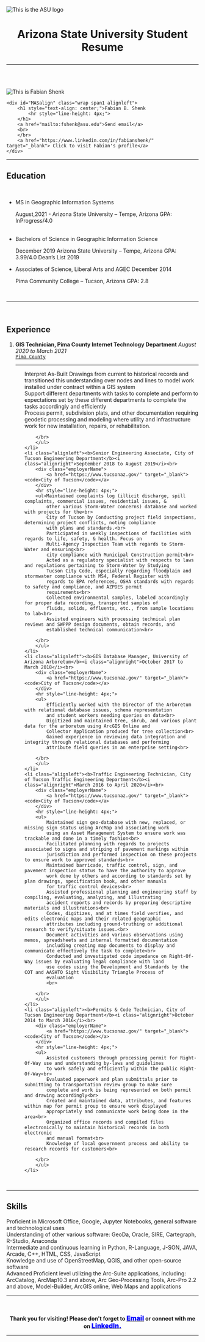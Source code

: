 <!DOCTYPE html>

<html>
    <head>
        <title>Fabian's Resume Information</title>
        <style></style>
        <link rel="stylesheet" type="text/css" href="indexCSS.css">
        <script></script>
    </head> 
    
<body>
    <div id="MASalign" class="wrap span1">
        <img src="images/arizona-state-university-logo.png" title="This is the ASU logo">
        <br>
        <h1 style="text-align: center;"><b>Arizona State University Student Resume</b>
            <hr style="line-height: 4px;">
        </h1>
    </div>
<br>


</br>
<div class="wrap span2">
    <div class="box span2">
        <img id="img1" src="images\fshenk.png" title="This is Fabian Shenk">
    </div>

    <div id="MASalign" class="wrap span1 alignleft">
        <h1 style="text-align: center;">Fabian B. Shenk
            <hr style="line-height: 4px;">
        </h1>
        <a href="mailto:fshenk@asu.edu">Send email</a>
        <br>
        </br>
        <a href="https://www.linkedin.com/in/fabianshenk/" target="_blank"> Click to visit Fabian's profile</a>
    </div>
</div>

<hr class="style-eight">
<div>
<div style="clear: both;"></div>
<h2><b>Education</b></h2>
<br>
    <ul>
        <li class="alignleft"> MS in Geographic Information Systems <p class="alignright">August,2021 - Arizona State University – Tempe, Arizona GPA: InProgress/4.0</p><br>
        </li>
        <li class="alignleft">Bachelors of Science in Geographic Information Science <p class="alignright">December 2019 Arizona State University – Tempe, Arizona GPA: 3.99/4.0 Dean’s List 2019 </p>
        </li>
        <li class="alignleft">Associates of Science, Liberal Arts and AGEC December 2014 <p class="alignright">Pima Community College – Tucson, Arizona GPA: 2.8</p>
        </li>
    </ul>
<br>
</div>
<div style="clear: both;"></div>
<hr class="style-eight">
</br>
<div>
<h2><b>Experience</b></h2>
<ol>
    <li class="alignleft"><b> GIS Technician, Pima County Internet Technology Department</b> <i class="alignright">August 2020 to March 2021</i><br>
        <div class="employerName"><a href="https://webcms.pima.gov/" target="_blank"> <code>Pima County</code></a></div>
        <hr style="line-height: 4px;">
        <ul>
            Interpret As-Built Drawings from current to historical records and transitioned this understanding over
            nodes and lines to model work installed under contract within a GIS system<br>
            Support different departments with tasks to complete and perform to expectations set by these different
            departments to complete the tasks accordingly and efficiently<br>
            Process permit, subdivision plats, and other documentation requiring geodetic processing and modeling where
            utility and infrastructure work for new installation, repairs, or rehabilitation.<br>

        </br>
        </ul>
    </li>
    <li class="alignleft"><b>Senior Engineering Associate, City of Tucson Engineering Department</b><i class="alignright">September 2018 to August 2019</i><br>
        <div class="employerName">
            <a href="https://www.tucsonaz.gov/" target="_blank"><code>City of Tucson</code></a>
        </div>
        <hr style="line-height: 4px;">
        <ul>Maintained complaints log (illicit discharge, spill complaints, commercial issues, residential issues, &
            other various Storm-Water concerns) database and worked with projects for the<br>
            City of Tucson by Conducting project field inspections, determining project conflicts, noting compliance
            with plans and standards.<br>
            Participated in weekly inspections of facilities with regards to life, safety, & health. Focus on
            Multi-Agency Inspection Team with regards to Storm-Water and ensuring<br>
            city compliance with Municipal Construction permit<br>
            Acted as a regulatory specialist with respects to laws and regulations pertaining to Storm-Water by Studying
            Tucson City Code, especially regarding floodplain and stormwater compliance with MS4, Federal Register with
            regards to EPA references, OSHA standards with regards to safety and compliance, and AZPDES permit
            requirements<br>
            Collected environmental samples, labeled accordingly for proper data recording, transported samples of
            fluids, solids, effluents, etc., from sample locations to lab<br>
            Assisted engineers with processing technical plan reviews and SWPPP design documents, obtain records, and
            established technical communication<br>

        </br>
        </ul>
    </li>
    <li class="alignleft"><b>GIS Database Manager, University of Arizona Arboretum</b><i class="alignright">October 2017 to March 2018</i><br>
        <div class="employerName">
            <a href="https://www.tucsonaz.gov/" target="_blank"> <code>City of Tucson</code></a>
        </div>
        <hr style="line-height: 4px;">
        <ul>
            Efficiently worked with the Director of the Arboretum with relational database issues, schema representation
            and student workers needing queries on data<br>
            Digitized and maintained tree, shrub, and various plant data for the arboretum using ArcGIS Online and
            Collector Application produced for tree collection<br>
            Gained experience in reviewing data integration and integrity through relational databases and performing
            attribute field queries in an enterprise setting<br>

        </br>
        </ul>
    </li>
    <li class="alignleft"><b>Traffic Engineering Technician, City of Tucson Traffic Engineering Department</b><i class="alignright">March 2016 to April 2020</i><br>
        <div class="employerName">
            <a href="https://www.tucsonaz.gov/" target="_blank"><code>City of Tucson</code></a>
        </div>
        <hr style="line-height: 4px;">
        <ul>
            Maintained sign geo-database with new, replaced, or missing sign status using ArcMap and associating work
            using an Asset Management System to ensure work was trackable and done in a timely fashion<br>
            Facilitated planning with regards to projects associated to signs and striping of pavement markings within
            jurisdiction and performed inspection on these projects to ensure work to approved standards<br>
            Maintained barricade, traffic control, sign, and pavement inspection status to have the authority to approve
            work done by others and according to standards set by plan drawings, specification book, and other manuals
            for traffic control devices<br>
            Assisted professional planning and engineering staff by compiling, evaluating, analyzing, and illustrating
            accident reports and records by preparing descriptive materials and illustrations<br>
            Codes, digitizes, and at times field verifies, and edits electronic maps and their related geographic
            attributes including ground-truthing or additional research to verify/situate issues.<br>
            Document activities and various observations using memos, spreadsheets and internal formatted documentation
            including creating map documents to display and communicate effectively the task to complete<br>
            Conducted and investigated code impedance on Right-Of-Way issues by evaluating legal compliance with land
            use codes using the Development and Standards by the COT and AASHTO Sight Visibility Triangle Process of
            evaluation
            <br>

        </br>
        </ul>
    </li>
    <li class="alignleft"><b>Permits & Code Technician, City of Tucson Engineering Department</b><i class="alignright">October 2014 to March 2016</i><br>
        <div class="employerName">
            <a href="https://www.tucsonaz.gov/" target="_blank"><code>City of Tucson</code></a>
        </div>
        <hr style="line-height: 4px;">
        <ul>
            Assisted customers through processing permit for Right-Of-Way use and understanding by-laws and guidelines
            to work safely and efficiently within the public Right-Of-Way<br>
            Evaluated paperwork and plan submittals prior to submitting to transportation review group to make sure
            complete and work is being represented on both permit and drawing accordingly<br>
            Created and maintained data, attributes, and features within map for permit group to ensure work displayed
            appropriately and communicate work being done in the area<br>
            Organized office records and compiled files electronically to maintain historical records in both electronic
            and manual format<br>
            Knowledge of local government process and ability to research records for customers<br>

        </br>
        </ul>
    </li>
</ol>
<br>
</div>
<div style="clear: both;"></div>
<hr class="style-eight">
<h2><b>Skills</b></h2>
<p>
    Proficient in Microsoft Office, Google, Jupyter Notebooks, general software and technological uses<br> 
    Understanding of other various software: GeoDa, Oracle, SIRE, Cartegraph, R-Studio, Anaconda<br>
    Intermediate and continuous learning in Python, R-Language, J-SON, JAVA, Arcade, C++, HTML, CSS, JavaScript<br>
    Knowledge and use of OpenStreetMap, QGIS, and other open-source software<br>
    Advanced Proficient level utilizing the Arc-Suite applications, including: ArcCatalog, ArcMap10.3 and above, Arc Geo-Processing Tools, 
    Arc-Pro 2.2 and above, Model-Builder, ArcGIS online, Web Maps and applications
</p>
<hr class="style-eight">
<div id="MASalign1" class="wrap">
    <!--<img src="images/arizona-state-university-logo.png" title="This is the ASU logo">-->
    <br>
    <h4 style="text-align: center;"><b>Thank you for visiting! Please don't forget to <a href="mailto:fshenk@asu.edu" target="_blank"><span style ="color: blue; font-weight: bolder;font-size: larger;">Email</span></a> or connect with me on <a href="https://www.linkedin.com/in/fabianshenk/" target="_blank"><span style ="color: blue; font-weight: bolder;font-size: larger;">LinkedIn.</span></a></b>
        <hr style="line-height: 4px;">
    </h4>
</div>

</body>
</html>
